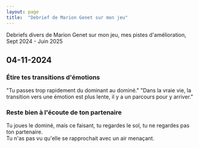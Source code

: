 ```yaml
---
layout: page
title:  "Debrief de Marion Genet sur mon jeu"
---
```


Debriefs divers de Marion Genet sur mon jeu, mes pistes d'amélioration, Sept 2024 - Juin 2025

## 04-11-2024

### Étire tes transitions d'émotions
"Tu passes trop rapidement du dominant au dominé."
"Dans la vraie vie, la transition vers une émotion est plus lente, il y a un parcours pour y arriver."


### Reste bien à l'écoute de ton partenaire
Tu joues le dominé, mais ce faisant, tu regardes le sol, tu ne regardes pas ton partenaire.  
Tu n'as pas vu qu'elle se rapprochait avec un air menaçant.  

